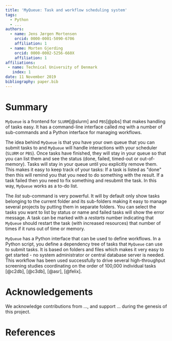 ```yaml
---
title: 'MyQueue: Task and workflow scheduling system'
tags:
  - Python
  - ...
authors:
  - name: Jens Jørgen Mortensen
    orcid: 0000-0001-5090-6706
    affiliation: 1
  - name: Morten Gjerding
    orcid: 0000-0002-5256-660X
    affiliation: 1
affiliations:
 - name: Technical University of Denmark
   index: 1
date: 11 November 2019
bibliography: paper.bib
---
```


# Summary

`MyQueue` is a frontend for `SLURM`[@slurm] and `PBS`[@pbs] that makes
handling of tasks easy. It has a command-line interface called *mq* with a
number of sub-commands and a Python interface for managing workflows.

The idea behind `MyQueue` is that you have your own queue that you can
submit tasks to and `MyQueue` will handle interactions with your
scheduler (`SLURM` or `PBS`).  Once tasks have finished, they will stay
in your queue so that you can list them and see the status (done, failed,
timed-out or out-of-memory). Tasks will stay in your queue until you
explicitly remove them.  This makes it easy to keep track of your tasks:
If a task is listed as "done" then this will remind you that you need to do
something with the result.  If a task failed then you need to fix something
and resubmit the task.  In this way, `MyQueue` works as a to-do list.

The *list* sub-command is very powerful.  It will by default only show tasks
belonging to the current folder and its sub-folders making it easy to manage
several projects by putting them in separate folders.  You can select the
tasks you want to list by status or name and failed tasks will show the error
message.  A task can be marked with a *restarts* number indicating that
`MyQueue` should restart the task (with increased resources) that number of
times if it runs out of time or memory.

`MyQueue` has a Python interface that can be used to define workflows.
In a Python script, you define a dependency tree of tasks that `MyQueue` can
use to submit tasks. It is based on folders and files which makes it very easy
to get started - no system administrator or central database server is needed.
This workflow has been used successfully to drive several high-throughput
screening studies coordinating on the order of 100,000 individual tasks
[@c2db], [@c3db], [@asr], [@felix].

# Acknowledgements

We acknowledge contributions from ..., and support ... during the genesis of
this project.

# References
